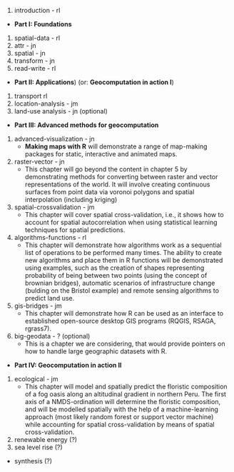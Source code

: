 1. introduction - rl 

- **Part I: Foundations**

1. spatial-data - rl 
1. attr - jn
1. spatial - jn
1. transform - jn
1. read-write - rl

- **Part II: Applications**) (or: **Geocomputation in action I**)

1. transport rl 
1. location-analysis - jm
1. land-use analysis - jn (optional)

- **Part III: Advanced methods for geocomputation**

1. advanced-visualization - jn 
    - **Making maps with R** will demonstrate a range of map-making packages for static, interactive and animated maps.
1. raster-vector - jn
    - This chapter will go beyond the content in chapter 5 by demonstrating methods for converting between raster and vector representations of the world. It will involve creating continuous surfaces from point data via voronoi polygons and spatial interpolation (including kriging)
1. spatial-crossvalidation - jm
    - This chapter will cover spatial cross-validation, i.e., it shows how to account for spatial autocorrelation when using statistical learning techniques for spatial predictions.
1. algorithms-functions - rl
    - This chapter will demonstrate how algorithms work as a sequential list of operations to be performed many times. The ability to create new algorithms and place them in R functions will be demonstrated using examples, such as the creation of shapes representing probability of being between two points (using the concept of brownian bridges), automatic scenarios of infrastructure change (bulding on the Bristol example) and remote sensing algorithms to predict land use.
1. gis-bridges - jm
    - This chapter will demonstrate how R can be used as an interface to established open-source desktop GIS programs (RQGIS, RSAGA, rgrass7).
1. big-geodata - ? (optional)
    - This is a chapter we are considering, that would provide pointers on how to handle large geographic datasets with R.

- **Part IV: Geocomputation in action II**

1. ecological - jm 
    - This chapter will model and spatially predict the floristic composition of a fog oasis along an altitudinal gradient in northern Peru. The first axis of a NMDS-ordination will determine the floristic composition, and will be modelled spatially with the help of a machine-learning approach (most likely random forest or support vector machine) while accounting for spatial cross-validation by means of spatial cross-validation.
1. renewable energy (?)
1. sea level rise (?)

- synthesis (?)
